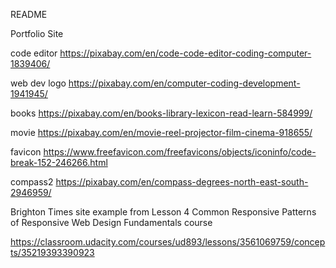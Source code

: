 README

Portfolio Site


code editor
https://pixabay.com/en/code-code-editor-coding-computer-1839406/

web dev logo
https://pixabay.com/en/computer-coding-development-1941945/

books
https://pixabay.com/en/books-library-lexicon-read-learn-584999/

movie
https://pixabay.com/en/movie-reel-projector-film-cinema-918655/

favicon
https://www.freefavicon.com/freefavicons/objects/iconinfo/code-break-152-246266.html

compass2
https://pixabay.com/en/compass-degrees-north-east-south-2946959/


Brighton Times site example from Lesson 4 Common Responsive Patterns of Responsive Web Design Fundamentals course

https://classroom.udacity.com/courses/ud893/lessons/3561069759/concepts/35219393390923